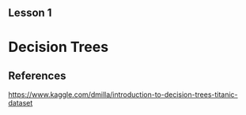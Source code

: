 ## Lesson 1
# Decision Trees

## References
https://www.kaggle.com/dmilla/introduction-to-decision-trees-titanic-dataset
